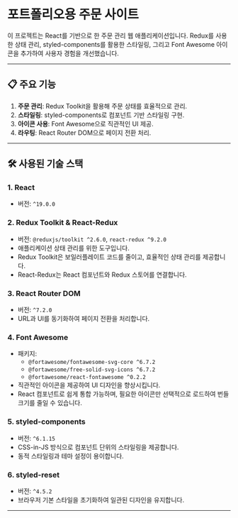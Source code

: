 # 포트폴리오용 주문 사이트

이 프로젝트는 React를 기반으로 한 주문 관리 웹 애플리케이션입니다. 
Redux를 사용한 상태 관리, styled-components를 활용한 스타일링, 그리고 Font Awesome 아이콘을 추가하여 사용자 경험을 개선했습니다.

---

## 📋 주요 기능

1. **주문 관리**: Redux Toolkit을 활용해 주문 상태를 효율적으로 관리.
2. **스타일링**: styled-components로 컴포넌트 기반 스타일링 구현.
3. **아이콘 사용**: Font Awesome으로 직관적인 UI 제공.
4. **라우팅**: React Router DOM으로 페이지 전환 처리.

---

## 🛠️ 사용된 기술 스택

### **1. React**

-   버전: `^19.0.0`

### **2. Redux Toolkit & React-Redux**

-   버전: `@reduxjs/toolkit ^2.6.0`, `react-redux ^9.2.0`
-   애플리케이션 상태 관리를 위한 도구입니다.
-   Redux Toolkit은 보일러플레이트 코드를 줄이고, 효율적인 상태 관리를 제공합니다.
-   React-Redux는 React 컴포넌트와 Redux 스토어를 연결합니다.

### **3. React Router DOM**

-   버전: `^7.2.0`
-   URL과 UI를 동기화하여 페이지 전환을 처리합니다.

### **4. Font Awesome**

-   패키지:
    -   `@fortawesome/fontawesome-svg-core ^6.7.2`
    -   `@fortawesome/free-solid-svg-icons ^6.7.2`
    -   `@fortawesome/react-fontawesome ^0.2.2`
-   직관적인 아이콘을 제공하여 UI 디자인을 향상시킵니다.
-   React 컴포넌트로 쉽게 통합 가능하며, 필요한 아이콘만 선택적으로 로드하여 번들 크기를 줄일 수 있습니다.

### **5. styled-components**

-   버전: `^6.1.15`
-   CSS-in-JS 방식으로 컴포넌트 단위의 스타일링을 제공합니다.
-   동적 스타일링과 테마 설정이 용이합니다.

### **6. styled-reset**

-   버전: `^4.5.2`
-   브라우저 기본 스타일을 초기화하여 일관된 디자인을 유지합니다.

---


